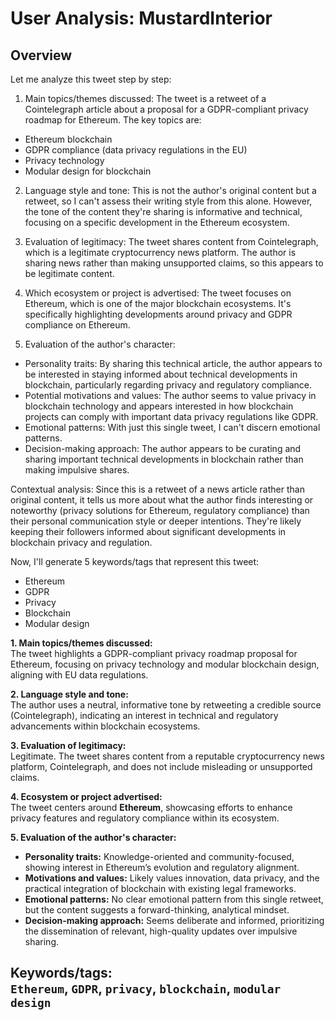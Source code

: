 # User Analysis: MustardInterior

## Overview

<think>
Let me analyze this tweet step by step:

1. Main topics/themes discussed:
The tweet is a retweet of a Cointelegraph article about a proposal for a GDPR-compliant privacy roadmap for Ethereum. The key topics are:
- Ethereum blockchain
- GDPR compliance (data privacy regulations in the EU)
- Privacy technology
- Modular design for blockchain

2. Language style and tone:
This is not the author's original content but a retweet, so I can't assess their writing style from this alone. However, the tone of the content they're sharing is informative and technical, focusing on a specific development in the Ethereum ecosystem.

3. Evaluation of legitimacy:
The tweet shares content from Cointelegraph, which is a legitimate cryptocurrency news platform. The author is sharing news rather than making unsupported claims, so this appears to be legitimate content.

4. Which ecosystem or project is advertised:
The tweet focuses on Ethereum, which is one of the major blockchain ecosystems. It's specifically highlighting developments around privacy and GDPR compliance on Ethereum.

5. Evaluation of the author's character:

- Personality traits: By sharing this technical article, the author appears to be interested in staying informed about technical developments in blockchain, particularly regarding privacy and regulatory compliance.
- Potential motivations and values: The author seems to value privacy in blockchain technology and appears interested in how blockchain projects can comply with important data privacy regulations like GDPR.
- Emotional patterns: With just this single tweet, I can't discern emotional patterns.
- Decision-making approach: The author appears to be curating and sharing important technical developments in blockchain rather than making impulsive shares.

Contextual analysis: Since this is a retweet of a news article rather than original content, it tells us more about what the author finds interesting or noteworthy (privacy solutions for Ethereum, regulatory compliance) than their personal communication style or deeper intentions. They're likely keeping their followers informed about significant developments in blockchain privacy and regulation.

Now, I'll generate 5 keywords/tags that represent this tweet:
- Ethereum
- GDPR
- Privacy
- Blockchain
- Modular design
</think>

**1. Main topics/themes discussed:**  
The tweet highlights a GDPR-compliant privacy roadmap proposal for Ethereum, focusing on privacy technology and modular blockchain design, aligning with EU data regulations.

**2. Language style and tone:**  
The author uses a neutral, informative tone by retweeting a credible source (Cointelegraph), indicating an interest in technical and regulatory advancements within blockchain ecosystems.

**3. Evaluation of legitimacy:**  
Legitimate. The tweet shares content from a reputable cryptocurrency news platform, Cointelegraph, and does not include misleading or unsupported claims.

**4. Ecosystem or project advertised:**  
The tweet centers around **Ethereum**, showcasing efforts to enhance privacy features and regulatory compliance within its ecosystem.

**5. Evaluation of the author's character:**  
- **Personality traits:** Knowledge-oriented and community-focused, showing interest in Ethereum’s evolution and regulatory alignment.  
- **Motivations and values:** Likely values innovation, data privacy, and the practical integration of blockchain with existing legal frameworks.  
- **Emotional patterns:** No clear emotional pattern from this single retweet, but the content suggests a forward-thinking, analytical mindset.  
- **Decision-making approach:** Seems deliberate and informed, prioritizing the dissemination of relevant, high-quality updates over impulsive sharing.

**Keywords/tags:**  
`Ethereum`, `GDPR`, `privacy`, `blockchain`, `modular design`
---
